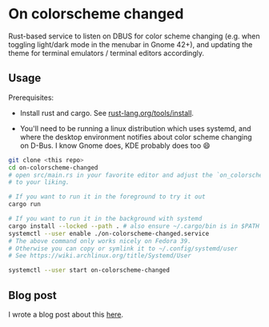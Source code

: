 # On colorscheme changed

Rust-based service to listen on DBUS for color scheme changing (e.g. when toggling light/dark mode in the menubar in Gnome 42+),
and updating the theme for terminal emulators / terminal editors accordingly.

## Usage

Prerequisites:

  * Install rust and cargo. See [rust-lang.org/tools/install](https://www.rust-lang.org/tools/install).

  * You'll need to be running a linux distribution which uses systemd, and where the desktop environment
    notifies about color scheme changing on D-Bus. I know Gnome does, KDE probably does too :smile:

```sh
git clone <this repo>
cd on-colorscheme-changed
# open src/main.rs in your favorite editor and adjust the `on_colorscheme_changed` function
# to your liking.

# If you want to run it in the foreground to try it out
cargo run

# If you want to run it in the background with systemd
cargo install --locked --path . # also ensure ~/.cargo/bin is in $PATH
systemctl --user enable ./on-colorscheme-changed.service
# The above command only works nicely on Fedora 39.
# Otherwise you can copy or symlink it to ~/.config/systemd/user
# See https://wiki.archlinux.org/title/Systemd/User 

systemctl --user start on-colorscheme-changed
```

## Blog post

I wrote a blog post about this [here](https://www.christianfosli.com/posts/on-colorscheme-changed/).
